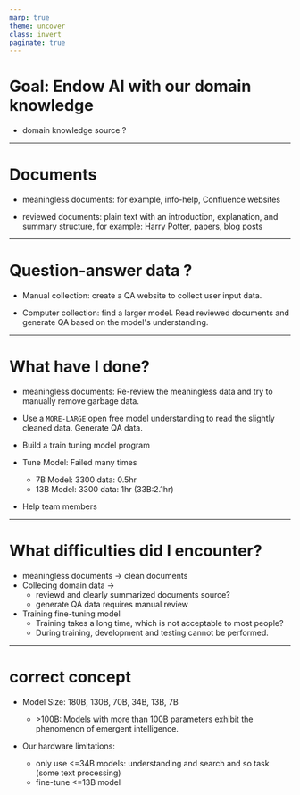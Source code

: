 ```yaml
---
marp: true
theme: uncover
class: invert
paginate: true
---
```

# Goal: Endow AI with our domain knowledge

* domain knowledge source ?

---
# Documents

* meaningless documents: for example, info-help, Confluence websites

* reviewed documents: plain text with an introduction, explanation, and summary structure, for example: Harry Potter, papers, blog posts 

---
# Question-answer data ?

* Manual collection: create a QA website to collect user input data.
 
* Computer collection: find a larger model.
Read reviewed documents and generate QA based on the model's understanding.

---
# What have I done?
* meaningless documents: 
Re-review the meaningless data and try to manually remove garbage data. 

* Use a `MORE-LARGE` open free model understanding to read the slightly cleaned data. Generate QA data.

* Build a train tuning model program
* Tune Model: Failed many times
   - 7B Model: 3300 data: 0.5hr
   - 13B Model: 3300 data: 1hr (33B:2.1hr)
* Help team members

---
# What difficulties did I encounter?

* meaningless documents -> clean documents
* Collecing domain data -> 
  - reviewd and clearly summarized documents source?
  - generate QA data requires manual review 
* Training fine-tuning model
  - Training takes a long time, which is not acceptable to most people? 
  - During training, development and testing cannot be performed.

---
# correct concept

* Model Size: 180B, 130B, 70B, 34B, 13B, 7B
  - \>100B: Models with more than 100B parameters exhibit the phenomenon of emergent intelligence.

* Our hardware limitations:
  - only use \<=34B models: understanding and search and so task
(some text processing)
  - fine-tune \<=13B model